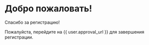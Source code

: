 # Добро пожаловать!

Спасибо за регистрацию!

Пожалуйста, перейдите на {{ user.approval_url }} для завершения регистрации.
